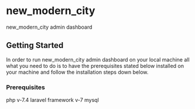# new_modern_city
new_modern_city admin dashboard


## Getting Started
In order to run new_modern_city admin dashboard on your local machine all what you need to do is to have the prerequisites stated below installed on your machine and follow the installation steps down below.

### Prerequisites
php v-7.4
laravel framework v-7
mysql 



